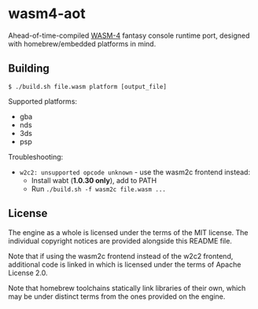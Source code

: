 # wasm4-aot

Ahead-of-time-compiled [WASM-4](https://wasm4.org/) fantasy console runtime port, designed with homebrew/embedded platforms in mind.

## Building

    $ ./build.sh file.wasm platform [output_file]

Supported platforms:

  * gba
  * nds
  * 3ds
  * psp

Troubleshooting:

  * `w2c2: unsupported opcode unknown` - use the wasm2c frontend instead:
    * Install wabt (**1.0.30 only**), add to PATH
    * Run `./build.sh -f wasm2c file.wasm ...`

## License

The engine as a whole is licensed under the terms of the MIT license. The individual copyright notices are provided alongside this README file.

Note that if using the wasm2c frontend instead of the w2c2 frontend, additional code is linked in which is licensed under the terms of Apache License 2.0.

Note that homebrew toolchains statically link libraries of their own, which may be under distinct terms from the ones provided on the engine.
